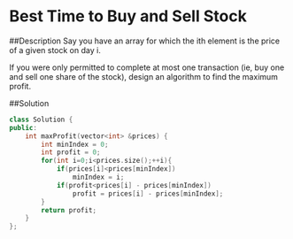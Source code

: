 Best Time to Buy and Sell Stock
=======

##Description
Say you have an array for which the ith element is the price of a given stock on day i.

If you were only permitted to complete at most one transaction (ie, buy one and sell one share of the stock), design an algorithm to find the maximum profit.

##Solution
```cpp
class Solution {
public:
    int maxProfit(vector<int> &prices) {
        int minIndex = 0;
        int profit = 0;
        for(int i=0;i<prices.size();++i){
            if(prices[i]<prices[minIndex])
                minIndex = i;
            if(profit<prices[i] - prices[minIndex])
                profit = prices[i] - prices[minIndex];
        }
        return profit;
    }
};
```